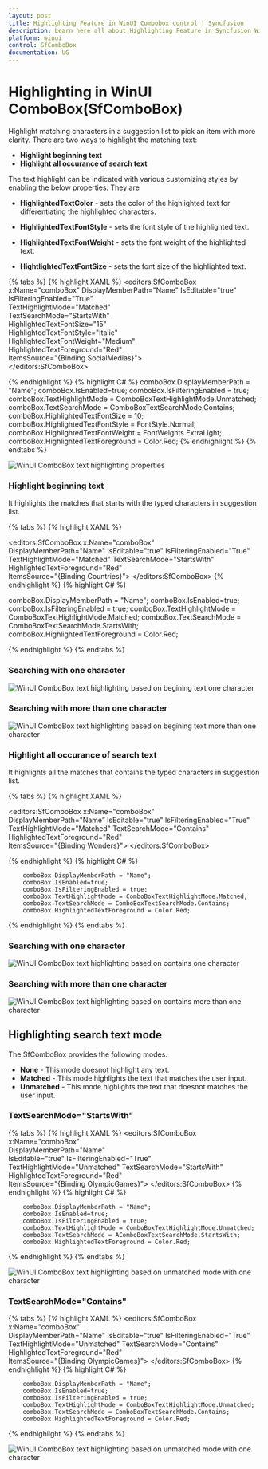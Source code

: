 ```yaml
---
layout: post
title: Highlighting Feature in WinUI Combobox control | Syncfusion
description: Learn here all about Highlighting Feature in Syncfusion WinUI Combobox control into WinUI application.
platform: winui
control: SfComboBox
documentation: UG
---
```


# Highlighting in WinUI ComboBox(SfComboBox)

Highlight matching characters in a suggestion list to pick an item with more clarity. There are two ways to highlight the matching text:

* **Highlight beginning text**
* **Highlight all occurance of search text**


The text highlight can be indicated with various customizing styles by enabling the below properties. They are

* **HighlightedTextColor** - sets the color of the highlighted text for differentiating the highlighted characters.

* **HighlightedTextFontStyle** - sets the font style of the highlighted text.
        
* **HighlightedTextFontWeight** - sets the font weight of the highlighted text.

* **HightlightedTextFontSize** - sets the font size of the highlighted text.

{% tabs %}
{% highlight XAML %}
    <editors:SfComboBox 
                            x:Name="comboBox"
                            DisplayMemberPath="Name"
                            IsEditable="true"
                            IsFilteringEnabled="True"                       
                            TextHighlightMode="Matched"                                
                            TextSearchMode="StartsWith"                               
                            HighlightedTextFontSize="15"                               
                            HighlightedTextFontStyle="Italic"                               
                            HighlightedTextFontWeight="Medium"                                
                            HighlightedTextForeground="Red"                                
                            ItemsSource="{Binding SocialMedias}">       
    </editors:SfComboBox>

{% endhighlight %}
{% highlight C# %}
        comboBox.DisplayMemberPath = "Name";
        comboBox.IsEnabled=true;
        comboBox.IsFilteringEnabled = true;          
        comboBox.TextHighlightMode = ComboBoxTextHighlightMode.Unmatched;
        comboBox.TextSearchMode = ComboBoxTextSearchMode.Contains;
        comboBox.HighlightedTextFontSize = 10;
        comboBox.HighlightedTextFontStyle = FontStyle.Normal;
        comboBox.HighlightedTextFontWeight = FontWeights.ExtraLight;
        comboBox.HighlightedTextForeground = Color.Red;
{% endhighlight %}
{% endtabs %}

![WinUI ComboBox text highlighting properties](Highlighting_images/winui-combobox-highlightingproperties.png)



### **Highlight beginning text**
It highlights the matches that starts with the typed characters in suggestion list.

{% tabs %}
{% highlight XAML %}

<editors:SfComboBox     x:Name="comboBox"                        
                        DisplayMemberPath="Name" 
                        IsEditable="true"
                        IsFilteringEnabled="True"                            
                        TextHighlightMode="Matched"
                        TextSearchMode="StartsWith"                           
                        HighlightedTextForeground="Red"                               
                        ItemsSource="{Binding Countries}">
</editors:SfComboBox>
{% endhighlight %}
{% highlight C# %}

comboBox.DisplayMemberPath = "Name";
comboBox.IsEnabled=true;
comboBox.IsFilteringEnabled = true;
comboBox.TextHighlightMode = ComboBoxTextHighlightMode.Matched;
comboBox.TextSearchMode = ComboBoxTextSearchMode.StartsWith;
comboBox.HighlightedTextForeground = Color.Red;


{% endhighlight %}
{% endtabs %}

### Searching with one character

![WinUI ComboBox text highlighting based on begining text one character](Highlighting_images/winui-combobox-textsearchmode-startswith-onecharacter.png)

### Searching with more than one character

![WinUI ComboBox text highlighting based on begining text more than one character](Highlighting_images/winui-combobox-textsearchmode-startswith-morethanonecharacter.png)




### **Highlight all occurance of search text**
It highlights all the matches that contains the typed characters in suggestion list. 



{% tabs %}
{% highlight XAML %}

<editors:SfComboBox  x:Name="comboBox"                         
                DisplayMemberPath="Name” 
                IsEditable="true"
                IsFilteringEnabled="True"                             
                TextHighlightMode="Matched"
                TextSearchMode="Contains"                           
                HighlightedTextForeground="Red"                               
                ItemsSource="{Binding Wonders}">
</editors:SfComboBox>

{% endhighlight %}
{% highlight C# %}

        comboBox.DisplayMemberPath = "Name";
        comboBox.IsEnabled=true;
        comboBox.IsFilteringEnabled = true;
        comboBox.TextHighlightMode = ComboBoxTextHighlightMode.Matched;
        comboBox.TextSearchMode = ComboBoxTextSearchMode.Contains;
        comboBox.HighlightedTextForeground = Color.Red;

{% endhighlight %}
{% endtabs %}

### Searching with one character
![WinUI ComboBox text highlighting based on contains one character](Highlighting_images/winui-combobox-textsearchmode-contains-one.png)

### Searching with more than one character

![WinUI ComboBox text highlighting based on contains more than one character](Highlighting_images/winui-combobox-textsearchmode-contains-morethanone.png)


## **Highlighting search text mode** 
 The SfComboBox provides the following modes.
* **None** - This mode doesnot highlight any text.
* **Matched** - This mode highlights the text that matches the user input.
* **Unmatched** - This mode highlights the text that doesnot matches the user input.

###  TextSearchMode="StartsWith"          
{% tabs %}
{% highlight XAML %}
               <editors:SfComboBox  x:Name="comboBox"                          
                                DisplayMemberPath="Name"  
                                IsEditable="true"
                                IsFilteringEnabled="True"                             
                                TextHighlightMode="Unmatched"
                                TextSearchMode="StartsWith"                              
                                HighlightedTextForeground="Red"                                
                                ItemsSource="{Binding OlympicGames}">
              </editors:SfComboBox>
{% endhighlight %}
{% highlight C# %}

        comboBox.DisplayMemberPath = "Name";
        comboBox.IsEnabled=true;
        comboBox.IsFilteringEnabled = true;
        comboBox.TextHighlightMode = ComboBoxTextHighlightMode.Unmatched;
        comboBox.TextSearchMode = AComboBoxTextSearchMode.StartsWith;
        comboBox.HighlightedTextForeground = Color.Red;

{% endhighlight %}
{% endtabs %}

![WinUI ComboBox text highlighting based on unmatched mode with one character](Highlighting_images/winui-combobox-texthighlightmode-unmatched-startswith.png)

###  TextSearchMode="Contains"           
{% tabs %}
{% highlight XAML %}
               <editors:SfComboBox   x:Name="comboBox"                         
                                DisplayMemberPath="Name" 
                                IsEditable="true"
                                IsFilteringEnabled="True"                              
                                TextHighlightMode="Unmatched"
                                TextSearchMode="Contains"                              
                                HighlightedTextForeground="Red"                                
                                ItemsSource="{Binding OlympicGames}">
              </editors:SfComboBox>
{% endhighlight %}
{% highlight C# %}

        comboBox.DisplayMemberPath = "Name";
        comboBox.IsEnabled=true;
        comboBox.IsFilteringEnabled = true;
        comboBox.TextHighlightMode = ComboBoxTextHighlightMode.Unmatched;
        comboBox.TextSearchMode = ComboBoxTextSearchMode.Contains;
        comboBox.HighlightedTextForeground = Color.Red;

{% endhighlight %}
{% endtabs %}

![WinUI ComboBox text highlighting based on unmatched mode with one character](Highlighting_images/winui-combobox-texthighlightmode-unmatched-contains.png)





